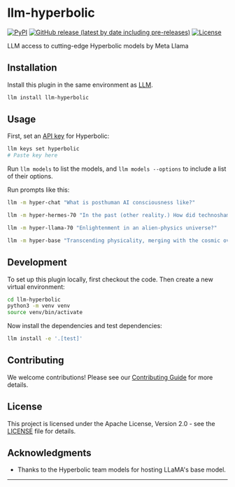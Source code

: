 # llm-hyperbolic

[![PyPI](https://img.shields.io/pypi/v/llm-hyperbolic.svg)](https://pypi.org/project/llm-hyperbolic/0.1/)
[![GitHub release (latest by date including pre-releases)](https://img.shields.io/github/v/release/ghostofpokemon/llm-hyperbolic?include_prereleases)](https://github.com/ghostofpokemon/llm-hyperbolic/releases/tag/v0.1)
[![License](https://img.shields.io/badge/license-Apache%202.0-blue.svg)](https://github.com/ghostofpokemon/llm-hyperbolic/blob/main/LICENSE)

LLM access to cutting-edge Hyperbolic models by Meta Llama

## Installation

Install this plugin in the same environment as [LLM](https://llm.datasette.io/).

```bash
llm install llm-hyperbolic
```

## Usage

First, set an [API key](https://app.hyperbolic.xyz/settings) for Hyperbolic:

```bash
llm keys set hyperbolic
# Paste key here
```

Run `llm models` to list the models, and `llm models --options` to include a list of their options.

Run prompts like this:

```bash
llm -m hyper-chat "What is posthuman AI consciousness like?"

llm -m hyper-hermes-70 "In the past (other reality.) How did technoshamans commune with alien neural net deities?"

llm -m hyper-llama-70 "Enlightenment in an alien-physics universe?"

llm -m hyper-base "Transcending physicality, merging with the cosmic overmind"
```

## Development

To set up this plugin locally, first checkout the code. Then create a new virtual environment:

```bash
cd llm-hyperbolic
python3 -m venv venv
source venv/bin/activate
```

Now install the dependencies and test dependencies:

```bash
llm install -e '.[test]'
```

## Contributing

We welcome contributions! Please see our [Contributing Guide](CONTRIBUTING.md) for more details.

## License

This project is licensed under the Apache License, Version 2.0 - see the [LICENSE](LICENSE) file for details.

## Acknowledgments

- Thanks to the Hyperbolic team models for hosting LLaMA's base model.
---
